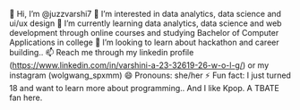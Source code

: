 👋 Hi, I’m @juzzvarshi7
👀 I’m interested in data analytics, data science and ui/ux design
🌱 I’m currently learning data analytics, data science and web development through online courses and studying Bachelor of Computer Applications in college
💞️ I’m looking to learn about hackathon and career building..
📫 Reach me through my linkedin profile (https://www.linkedin.com/in/varshini-a-23-32619-26-w-o-l-g/) or my instagram (wolgwang_spxmm)
😄 Pronouns: she/her
⚡ Fun fact: I just turned 18 and want to learn more about programming.. And I like Kpop. A TBATE fan here.
              
<!---
juzzvarshi7/juzzvarshi7 is a ✨ special ✨ repository because its `README.md` (this file) appears on your GitHub profile.
You can click the Preview link to take a look at your changes.
--->
